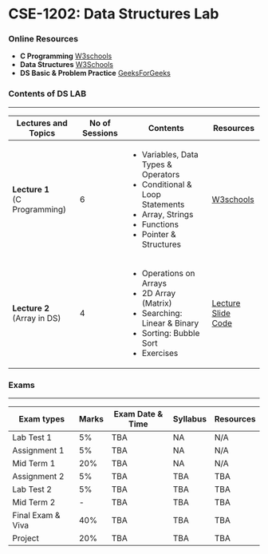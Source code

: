 # CSE-1202: Data Structures Lab


### Online Resources
 - **C Programming** [W3schools](https://www.w3schools.com/c/index.php)
 - **Data Structures** [W3Schools](https://www.w3schools.com/dsa/index.php)
 - **DS Basic & Problem Practice** [GeeksForGeeks](https://www.geeksforgeeks.org/dsa/dsa-tutorial-learn-data-structures-and-algorithms/)

### Contents of DS LAB

---

| Lectures and Topics | No of Sessions | Contents | Resources |
|---------------------|----------------|----------|-----------|
| <b>Lecture 1 </b><br> (C Programming)  | 6 |<ul> <li> Variables, Data Types & Operators </li> <li> Conditional & Loop Statements</li> <li> Array, Strings</li> <li>Functions</li><li>Pointer & Structures</li></ul>|  [W3schools](https://www.w3schools.com/c/index.php) |
| <b>Lecture 2 </b><br> (Array in DS) | 4 | <ul><li>Operations on Arrays </li> <li>2D Array (Matrix)</li> <li> Searching: Linear & Binary</li> <li> Sorting: Bubble Sort </li> <li>Exercises </li> </ul>   | [Lecture Slide](https://github.com/samsuddoha/ds/blob/main/Lecture/DS%20Lecture%203.pdf) <br> [Code](https://github.com/samsuddoha/ds/tree/main/Code/Array)  |


### Exams

---

|Exam types| Marks| Exam Date & Time | Syllabus | Resources|
|-----------|-------|-----------------|------------|---------|
|Lab Test 1| 5%| TBA | NA | N/A|
|Assignment 1| 5% |  TBA | NA | N/A|
|Mid Term 1| 20%|  TBA | NA | N/A|
|Assignment 2| 5% | TBA | TBA | TBA|
|Lab Test 2| 5% | TBA | TBA | TBA|
|Mid Term 2| - | TBA | TBA | TBA|
|Final Exam & Viva| 40% | TBA | TBA | TBA|
|Project| 20% | TBA | TBA | TBA|


